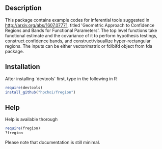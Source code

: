 ## Description

This package contains example codes for inferential tools suggested in http://arxiv.org/abs/1607.07771, titled 'Geometric Approach to Confidence Regions and Bands for Functional Parameters'. The top level functions take functional estimate and the covariance of it to perform hypothesis testings, construct confidence bands, and construct/visuallize hyper-rectangular regions. The inputs can be either vector/matrix or fd/bifd object from fda package.

## Installation

After installing `devtools' first, type in the following in R

```r
require(devtools)
install_github("hpchoi/fregion")
```

## Help

Help is available thorough

```r
require(fregion)
?fregion
```
Please note that documentation is still minimal.
